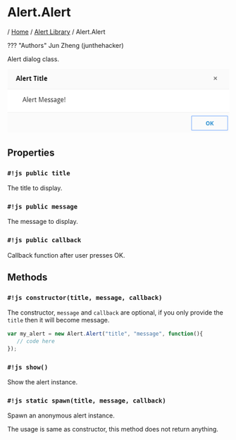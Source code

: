 # Alert.Alert

/ [Home](../../../) / [Alert Library](../overview) / Alert.Alert

??? "Authors"
    Jun Zheng (junthehacker)

Alert dialog class.

![](../../images/alert.png)

## Properties

### `#!js public title`

The title to display.

### `#!js public message`

The message to display.

### `#!js public callback`

Callback function after user presses OK.

## Methods

### `#!js constructor(title, message, callback)`

The constructor, `message` and `callback` are optional, if you only provide the `title` then it will become message.

```javascript
var my_alert = new Alert.Alert("title", "message", function(){
   // code here 
});
```

### `#!js show()`

Show the alert instance.

### `#!js static spawn(title, message, callback)`

Spawn an anonymous alert instance.

The usage is same as constructor, this method does not return anything.

